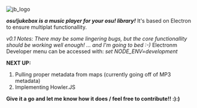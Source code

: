 ![jb_logo](https://github.com/user-attachments/assets/64e277c9-08b5-42e4-95bf-40cd9b6dfca6)

***osu!jukebox is a music player for your osu! library!***
It's based on Electron to ensure multiplat functionallity.


*v0.1 Notes:
There may be some lingering bugs, but the core functionallity should be working well enough! ... and I'm going to bed :-)*
Electronm Developer menu can be accessed with: *set NODE_ENV=development* 


**NEXT UP:**
1. Pulling proper metadata from maps (currently going off of MP3 metadata)
2. Implementing Howler.JS

**Give it a go and let me know how it does / feel free to contribute!! :):)**

